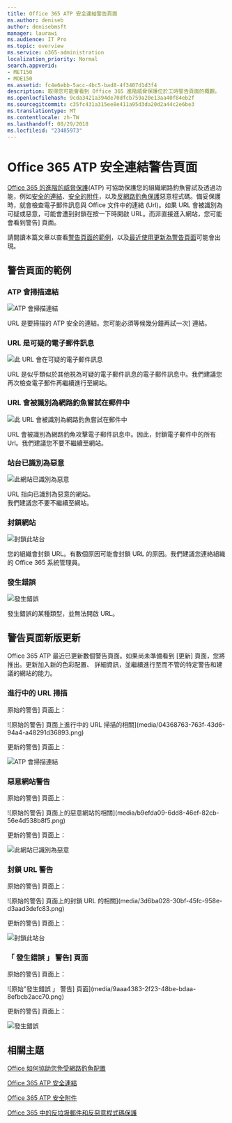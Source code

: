 ```yaml
---
title: Office 365 ATP 安全連結警告頁面
ms.author: deniseb
author: denisebmsft
manager: laurawi
ms.audience: IT Pro
ms.topic: overview
ms.service: o365-administration
localization_priority: Normal
search.appverid:
- MET150
- MOE150
ms.assetid: fc4e6ebb-5acc-4bc5-bad8-4f3407d1d3f4
description: 取得您可能會看到 Office 365 進階威脅保護位於工時警告頁面的概觀。
ms.openlocfilehash: 9cda3421a394de70dfcb759a20e13aa40f84eb2f
ms.sourcegitcommit: c35fc431a315ee8e411a95d3da20d2a44c2e6be3
ms.translationtype: MT
ms.contentlocale: zh-TW
ms.lasthandoff: 08/29/2018
ms.locfileid: "23485973"
---
```

# <a name="office-365-atp-safe-links-warning-pages"></a>Office 365 ATP 安全連結警告頁面

[Office 365 的進階的威脅保護](office-365-atp.md)(ATP) 可協助保護您的組織網路釣魚嘗試及透過功能，例如[安全的連結](atp-safe-links.md)、[安全的附件](atp-safe-attachments.md)，以及[反網路釣魚保護](anti-phishing-protection.md)惡意程式碼。備妥保護時，就會檢查電子郵件訊息與 Office 文件中的連結 (Url)。如果 URL 會被識別為可疑或惡意，可能會遭到封鎖在按一下時開啟 URL。而非直接進入網站，您可能會看到警告] 頁面。 
  
請閱讀本篇文章以查看[警告頁面的範例](atp-safe-links-warning-pages.md#examples)，以及[最近使用更新為警告頁面](atp-safe-links-warning-pages.md#updates)可能會出現。
  
## <a name="examples-of-warning-pages"></a>警告頁面的範例

### <a name="atp-is-scanning-the-link"></a>ATP 會掃描連結

![ATP 會掃描連結](media/ee8dd5ed-6b91-4248-b054-12b719e8d0ed.png)

URL 是要掃描的 ATP 安全的連結。您可能必須等候幾分鐘再試一次] 連結。

### <a name="a-url-is-in-a-suspicious-email-message"></a>URL 是可疑的電子郵件訊息

![此 URL 會在可疑的電子郵件訊息](media/33f57923-23e3-4b0f-838b-6ad589ba897b.png)

URL 是似乎類似於其他視為可疑的電子郵件訊息的電子郵件訊息中。我們建議您再次檢查電子郵件再繼續進行至網站。

### <a name="a-url-is-in-a-message-identified-as-a-phishing-attempt"></a>URL 會被識別為網路釣魚嘗試在郵件中

![此 URL 會被識別為網路釣魚嘗試在郵件中](media/6e544a28-0604-4821-aba6-d5a57bb917e5.png)

URL 會被識別為網路釣魚攻擊電子郵件訊息中。因此，封鎖電子郵件中的所有 Url。我們建議您不要不繼續至網站。

### <a name="a-site-has-been-identified-as-malicious"></a>站台已識別為惡意

![此網站已識別為惡意](media/058883c8-23f0-4672-9c1c-66b084796177.png)

URL 指向已識別為惡意的網站。  <br/> 我們建議您不要不繼續至網站。

### <a name="a-site-is-blocked"></a>封鎖網站

![封鎖此站台](media/6b4bda2d-a1e6-419e-8b10-588e83c3af3f.png)

您的組織會封鎖 URL。有數個原因可能會封鎖 URL 的原因。我們建議您連絡組織的 Office 365 系統管理員。

### <a name="an-error-has-occurred"></a>發生錯誤

![發生錯誤](media/2f7465a4-1cf4-4c1c-b7d4-3c07e4b795b4.png)

發生錯誤的某種類型，並無法開啟 URL。

   
## <a name="recent-updates-to-warning-pages"></a>警告頁面新版更新

Office 365 ATP 最近已更新數個警告頁面。如果尚未準備看到 [更新] 頁面，您將推出。更新加入新的色彩配置、 詳細資訊，並繼續進行至而不管的特定警告和建議的網站的能力。

### <a name="url-scan-in-progress"></a>進行中的 URL 掃描

原始的警告] 頁面上：

![原始的警告] 頁面上進行中的 URL 掃描的相關](media/04368763-763f-43d6-94a4-a48291d36893.png)

更新的警告] 頁面上：

![ATP 會掃描連結](media/ee8dd5ed-6b91-4248-b054-12b719e8d0ed.png)

### <a name="malicious-site-warning"></a>惡意網站警告

原始的警告] 頁面上：

![原始的警告] 頁面上的惡意網站的相關](media/b9efda09-6dd8-46ef-82cb-56e4d538b8f5.png)

更新的警告] 頁面上：

![此網站已識別為惡意](media/058883c8-23f0-4672-9c1c-66b084796177.png)

### <a name="blocked-url-warning"></a>封鎖 URL 警告

原始的警告] 頁面上：

![原始的警告] 頁面上的封鎖 URL 的相關](media/3d6ba028-30bf-45fc-958e-d3aad3defc83.png)

更新的警告] 頁面上：

![封鎖此站台](media/6b4bda2d-a1e6-419e-8b10-588e83c3af3f.png)

### <a name="error-occurred-warning-page"></a>「 發生錯誤 」 警告] 頁面

原始的警告] 頁面上：

![原始"發生錯誤 」 警告] 頁面](media/9aaa4383-2f23-48be-bdaa-8efbcb2acc70.png)

更新的警告] 頁面上：

![發生錯誤](media/2f7465a4-1cf4-4c1c-b7d4-3c07e4b795b4.png)
  
   
## <a name="related-topics"></a>相關主題

[Office 如何協助您免受網路釣魚配置](https://support.office.com/article/be0de46a-29cd-4c59-aaaf-136cf177d593)
  
[Office 365 ATP 安全連結](atp-safe-links.md)
  
[Office 365 ATP 安全附件](atp-safe-attachments.md)
  
[Office 365 中的反垃圾郵件和反惡意程式碼保護](anti-spam-and-anti-malware-protection.md)
  

